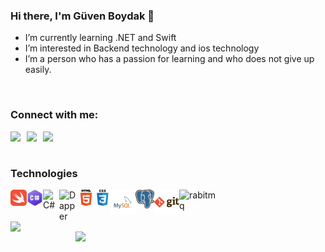 ### Hi there, I'm Güven  Boydak 👋
- I’m currently learning .NET and Swift
- I’m interested in Backend technology and ios technology
- I’m a person who has a passion for learning and who does not give up easily.

<br >

### Connect with me:
[<img  width="26" src="https://upload.wikimedia.org/wikipedia/commons/8/81/LinkedIn_icon.svg" align="left"  />][linkedin]
[<img  width="26" src="https://upload.wikimedia.org/wikipedia/commons/7/7e/Gmail_icon_%282020%29.svg" align="left" />][gmail]
[<img  width="26" src="https://upload.wikimedia.org/wikipedia/commons/e/e7/Instagram_logo_2016.svg" align="left"/>][instagram]


[linkedin]: https://www.linkedin.com/in/g%C3%BCven-boydak-797007211/
[gmail]: mailto:gvn.boydak@gmail.com
[instagram]: https://www.instagram.com/gvn_boydak/


<br >
<br >

### Technologies
<img align="left" alt="swift" width="26px"  src="https://raw.githubusercontent.com/github/explore/80688e429a7d4ef2fca1e82350fe8e3517d3494d/topics/swift/swift.png" />
<img align="left" alt="C#" width="26px"  src="https://raw.githubusercontent.com/github/explore/80688e429a7d4ef2fca1e82350fe8e3517d3494d/topics/csharp/csharp.png" />
<img align="left" alt="C#" width="26px"  src="https://avatars.githubusercontent.com/u/9141961?s=200&v=4" />
<img align="left" alt="Dapper" width="30px" src="https://avatars.githubusercontent.com/u/83077457?s=200&v=4" />
 <img align="left" alt="Html5" width="26px" src="https://raw.githubusercontent.com/github/explore/80688e429a7d4ef2fca1e82350fe8e3517d3494d/topics/html/html.png" />
 <img align="left" alt="Css" width="26px" src="https://raw.githubusercontent.com/github/explore/80688e429a7d4ef2fca1e82350fe8e3517d3494d/topics/css/css.png" />
 <img align="left" alt="Mysql" width="40px" src="https://raw.githubusercontent.com/github/explore/80688e429a7d4ef2fca1e82350fe8e3517d3494d/topics/mysql/mysql.png" />
 <img align="left" alt="PostgreSql" width="30px" src="https://raw.githubusercontent.com/github/explore/80688e429a7d4ef2fca1e82350fe8e3517d3494d/topics/postgresql/postgresql.png" />
 <img align="left" alt="Git" width="40px" src="https://raw.githubusercontent.com/github/explore/80688e429a7d4ef2fca1e82350fe8e3517d3494d/topics/git/git.png" />
 <img align="left" alt="rabitmq" width="60px" src="https://www.rabbitmq.com/img/logo-rabbitmq.svg" />



<br >
<br >
<br >




<img  align="left" width="350px" src="https://github-readme-stats.vercel.app/api/top-langs/?username=GuvenBoydak&layout=compact">


<img align="right" width="400px" src="https://github-readme-stats.vercel.app/api?username=GuvenBoydak&theme=gruvbox">
